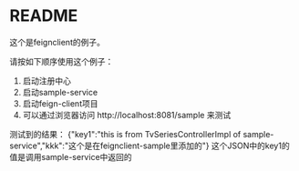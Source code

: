 README
=======================
这个是feignclient的例子。

请按如下顺序使用这个例子：

1. 启动注册中心
2. 启动sample-service
3. 启动feign-client项目
4. 可以通过浏览器访问 http://localhost:8081/sample 来测试

测试到的结果：
{"key1":"this is from TvSeriesControllerImpl of sample-service","kkk":"这个是在feignclient-sample里添加的"}
这个JSON中的key1的值是调用sample-service中返回的 
